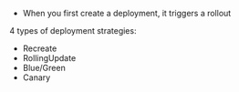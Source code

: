 - When you first create a deployment, it triggers a rollout

4 types of deployment strategies:

- Recreate
- RollingUpdate
- Blue/Green
- Canary
